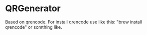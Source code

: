 QRGenerator
=====

Based on qrencode. For install qrencode use like this: "brew install qrencode" 
or somthing like.
